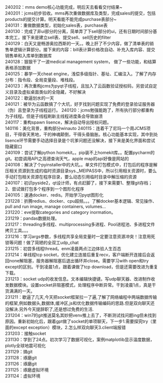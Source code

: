 ﻿
240202：mms demo核心功能完成，明后天去看看交付结果~  
240201：jcms初步验收。mms再次重做数据库及类型，完成sales的提交，包括products的提交计算。明天看能不能完成purchase表部分~  
240131：重做数据类型，初始化sales表，purchase表  
240130：完成了非ui部分的分离，简单弄了下sell部分的ui，还有日期时间部分基本完工，接下来是建立sell表、提交sell、sell历史的filter  
240129：白天又是畅游奥拉西斯的一天。。晚上肝了不少内容，做了清单表的销售单逻辑计算部分。接下来的内容：bill表计算价格改自动、补充入库内容、提交销售单和入库单到数据库   
240128：狠狠干了一波medical management system， 做了一些功能，和结算表格添加数据  
240125：暴学一天cheat engine，浅偿多级指针、基址、汇编注入。了解了内存分布：指令段、全局变量段、堆栈段。  
240123：再次重构jcms为pyqt子线程，且加入了云函数验证授权码，另尝试自定义目录及虚拟桌面类似的全隐藏，不好解决  
240122：歇逼划水的一天  
240121：被华为云函数搞了个大坑，好歹找到问题实现了免费的登录验证服务器（伪）且登录为子线程运行。
240120：jcms勉强能跑了，所有执行部分都重构为子线程。但是子线程刷新主线程进度条会导致崩溃    
240117：重构spawn lisence，解决自动导出授权问题。  
140116：美化背景，重构部分winauto
240115：连着干了尼玛一个周JCMS项目，干得昏天黑地，干的神魂颠倒，干得头昏脑胀。核心功能基本实现，其中到处lisence环节需要手动选择目录是个坑爹问题还没解决，接下来是美化界面和尝试隐藏窗口  
240109：尝试了解python homekit。。pip装不上homekit库。。配置pycharm的git。初尝调用API之高德查询天气，apple map的api好像是网站的  
240108：解决了个pyinstaller中的大坑。。单文件打包模式中，打包后的程序是解压相关资源到生成的临时资源目录sys._MEIPASS中，所以引用相关资源时，要么手动打包相关资源在程序目录，要么动态引用临时目录中解压缩的资源  
240107：初识pyside2，qt设计师，有点赶脚了，接下来需要1、整理git存档；2、尝试做打包多个程序到一个图形化程序  
240105：速通docker、redis。开始学习pyqt图形化  
231228：折腾redius、docker、cpu超频。。。了解docker基本逻辑、常见操作、pull and run image, manage containers, volumes...  
231220：eve提取categories and category inormation。  
231219：pandas数据处理。  
231217：threading多线程、multiprocessing多进程、Pool进程池、多进程文件拷贝工具。。。  
231216：学习args参数，多线程共享全局变量时一定要注意资源冲突！注意用死锁等问题！做了简陋的全双工udp_chat  
231215：初尝多线程thread。enm凌晨两点江边体验人生百态  
231214：单线程tcp socket，优化建立连接后重复recv，客户端断开连接后会返回none解阻塞，服务器解阻塞后退出循环并close。需要学习with open和try except的区别。干到凌晨1点，跟着课做了tcp download，但是还需要改进为重复下载。  
231213：socket udp的收发信息。文本编辑快捷键。写udp聊天器、改进制作收发数据模块。设置socket非阻塞模式，处理程序中断异常。干到凌晨1点，真是干货满满的一天。  
231211：歇逼了几天,今天把socket框架拉一了遍,了解了网络编程中两端数据传输的框架,例如数据头,数据体,缓冲区,js和优化数据传输编码的思路.但是双向聊天还没解决.另外今天提辞职了,还是想过免费的生活.  
231204：win7的git推送莫名其妙把venv推上去了，不断测试找问题ing但未找到原因。重新初始化后，跟着gpt做了socket的单项聊天，下一步1.需要探究try（里面的except exception）模块，2.怎么样双向聊天3.client端报错  
231203：接触socket  
231130：学到了24点。初次学习了数据可视化，案例matplotlib显示温度数据，plotly全球地震可视化  
231129：搞git  
231128：琢磨git  
231126：琢磨git  
231125：琢磨虚拟环境  
231124：虚拟环境